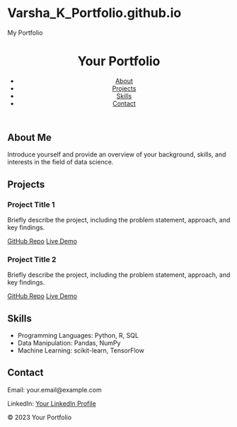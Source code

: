# Varsha_K_Portfolio.github.io
My Portfolio 
<!DOCTYPE html>
<html>
<head>
  <title>Your Portfolio</title>
  <link rel="stylesheet" type="text/css" href="styles.css">
</head>
<body>
  <header>
    <h1>Your Portfolio</h1>
    <nav>
      <ul>
        <li><a href="#about">About</a></li>
        <li><a href="#projects">Projects</a></li>
        <li><a href="#skills">Skills</a></li>
        <li><a href="#contact">Contact</a></li>
      </ul>
    </nav>
  </header>

  <section id="about">
    <h2>About Me</h2>
    <p>Introduce yourself and provide an overview of your background, skills, and interests in the field of data science.</p>
  </section>

  <section id="projects">
    <h2>Projects</h2>
    <div class="project">
      <h3>Project Title 1</h3>
      <p>Briefly describe the project, including the problem statement, approach, and key findings.</p>
      <a href="https://github.com/your-username/project-repo" class="button">GitHub Repo</a>
      <a href="https://your-project-demo.com" class="button">Live Demo</a>
    </div>
    <div class="project">
      <h3>Project Title 2</h3>
      <p>Briefly describe the project, including the problem statement, approach, and key findings.</p>
      <a href="https://github.com/your-username/project-repo" class="button">GitHub Repo</a>
      <a href="https://your-project-demo.com" class="button">Live Demo</a>
    </div>
  </section>

  <section id="skills">
    <h2>Skills</h2>
    <ul>
      <li>Programming Languages: Python, R, SQL</li>
      <li>Data Manipulation: Pandas, NumPy</li>
      <li>Machine Learning: scikit-learn, TensorFlow</li>
    </ul>
  </section>

  <section id="contact">
    <h2>Contact</h2>
    <p>Email: your.email@example.com</p>
    <p>LinkedIn: <a href="https://www.linkedin.com/in/your-profile">Your LinkedIn Profile</a></p>
  </section>

  <footer>
    <p>&copy; 2023 Your Portfolio</p>
  </footer>
</body>
</html>
